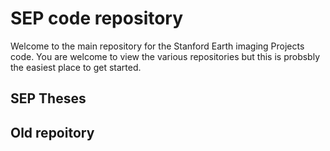 # SEP code repository

Welcome to the main repository for the Stanford Earth imaging Projects code. You are welcome to view the various repositories but this is probsbly the easiest place to get started. 







## SEP Theses


## Old repoitory


